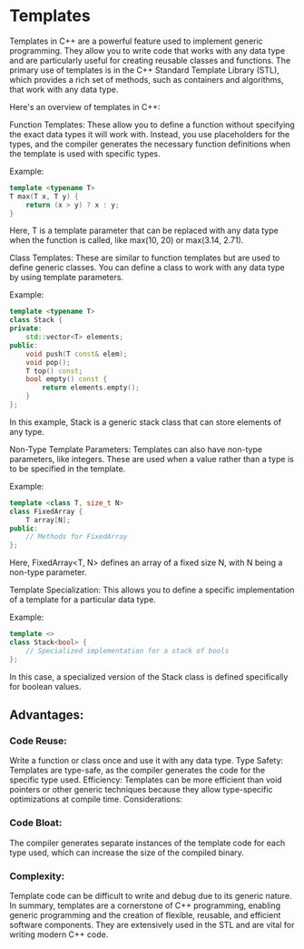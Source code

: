 # Templates

Templates in C++ are a powerful feature used to implement generic programming. They allow you to write code that works with any data type and are particularly useful for creating reusable classes and functions. The primary use of templates is in the C++ Standard Template Library (STL), which provides a rich set of methods, such as containers and algorithms, that work with any data type.

Here's an overview of templates in C++:

Function Templates: These allow you to define a function without specifying the exact data types it will work with. Instead, you use placeholders for the types, and the compiler generates the necessary function definitions when the template is used with specific types.

Example:

```cpp
template <typename T>
T max(T x, T y) {
    return (x > y) ? x : y;
}
```
Here, T is a template parameter that can be replaced with any data type when the function is called, like max<int>(10, 20) or max<double>(3.14, 2.71).

Class Templates: These are similar to function templates but are used to define generic classes. You can define a class to work with any data type by using template parameters.

Example:

```cpp
template <typename T>
class Stack {
private:
    std::vector<T> elements;
public:
    void push(T const& elem);
    void pop();
    T top() const;
    bool empty() const {
        return elements.empty();
    }
};
```

In this example, Stack<T> is a generic stack class that can store elements of any type.

Non-Type Template Parameters: Templates can also have non-type parameters, like integers. These are used when a value rather than a type is to be specified in the template.

Example:

```cpp
template <class T, size_t N>
class FixedArray {
    T array[N];
public:
    // Methods for FixedArray
};
```

Here, FixedArray<T, N> defines an array of a fixed size N, with N being a non-type parameter.

Template Specialization: This allows you to define a specific implementation of a template for a particular data type.

Example:

```cpp
template <>
class Stack<bool> { 
    // Specialized implementation for a stack of bools
};
```
In this case, a specialized version of the Stack class is defined specifically for boolean values.

## Advantages:

### Code Reuse:
Write a function or class once and use it with any data type.
Type Safety: Templates are type-safe, as the compiler generates the code for the specific type used.
Efficiency: Templates can be more efficient than void pointers or other generic techniques because they allow type-specific optimizations at compile time.
Considerations:

### Code Bloat:
The compiler generates separate instances of the template code for each type used, which can increase the size of the compiled binary.

### Complexity:
Template code can be difficult to write and debug due to its generic nature.
In summary, templates are a cornerstone of C++ programming, enabling generic programming and the creation of flexible, reusable, and efficient software components. They are extensively used in the STL and are vital for writing modern C++ code.
